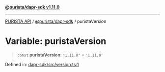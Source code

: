 [**@purista/dapr-sdk v1.11.0**](../README.md)

***

[PURISTA API](../../../packages.md) / [@purista/dapr-sdk](../README.md) / puristaVersion

# Variable: puristaVersion

> `const` **puristaVersion**: `"1.11.0"` = `'1.11.0'`

Defined in: [dapr-sdk/src/version.ts:1](https://github.com/puristajs/purista/blob/master/packages/dapr-sdk/src/version.ts#L1)
